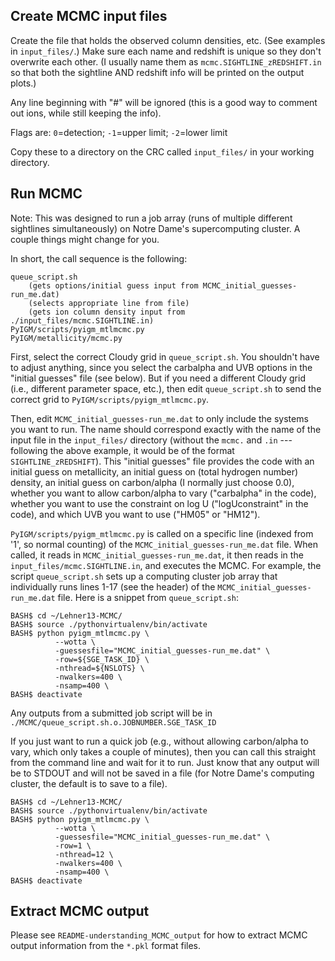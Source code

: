 ## Create MCMC input files

Create the file that holds the observed column densities, etc. (See examples in `input_files/`.) Make sure each name and redshift is unique so they don't overwrite each other. (I usually name them as `mcmc.SIGHTLINE_zREDSHIFT.in` so that both the sightline AND redshift info will be printed on the output plots.)

Any line beginning with "#" will be ignored (this is a good way to comment out ions, while still keeping the info).

Flags are: `0`=detection; `-1`=upper limit; `-2`=lower limit

Copy these to a directory on the CRC called `input_files/` in your working directory.



## Run MCMC

Note: This was designed to run a job array (runs of multiple different sightlines simultaneously) on Notre Dame's supercomputing cluster. A couple things might change for you.

In short, the call sequence is the following:

    queue_script.sh
        (gets options/initial guess input from MCMC_initial_guesses-run_me.dat)
        (selects appropriate line from file)
        (gets ion column density input from ./input_files/mcmc.SIGHTLINE.in)
    PyIGM/scripts/pyigm_mtlmcmc.py
    PyIGM/metallicity/mcmc.py


First, select the correct Cloudy grid in `queue_script.sh`. You shouldn't have to adjust anything, since you select the carbalpha and UVB options in the "initial guesses" file (see below). But if you need a different Cloudy grid (i.e., different parameter space, etc.), then edit `queue_script.sh` to send the correct grid to `PyIGM/scripts/pyigm_mtlmcmc.py`.

Then, edit `MCMC_initial_guesses-run_me.dat` to only include the systems you want to run. The name should correspond exactly with the name of the input file in the `input_files/` directory (without the `mcmc.` and `.in` --- following the above example, it would be of the format `SIGHTLINE_zREDSHIFT`). This "initial guesses" file provides the code with an initial guess on metallicity, an initial guess on (total hydrogen number) density, an initial guess on carbon/alpha (I normally just choose 0.0), whether you want to allow carbon/alpha to vary ("carbalpha" in the code), whether you want to use the constraint on log U ("logUconstraint" in the code), and which UVB you want to use ("HM05" or "HM12").

`PyIGM/scripts/pyigm_mtlmcmc.py` is called on a specific line (indexed from '1', so normal counting) of the `MCMC_initial_guesses-run_me.dat` file. When called, it reads in `MCMC_initial_guesses-run_me.dat`, it then reads in the `input_files/mcmc.SIGHTLINE.in`, and executes the MCMC. For example, the script `queue_script.sh` sets up a computing cluster job array that individually runs lines 1-17 (see the header) of the `MCMC_initial_guesses-run_me.dat` file. Here is a snippet from `queue_script.sh`:

    BASH$ cd ~/Lehner13-MCMC/
    BASH$ source ./pythonvirtualenv/bin/activate
    BASH$ python pyigm_mtlmcmc.py \
              --wotta \
              -guessesfile="MCMC_initial_guesses-run_me.dat" \
              -row=${SGE_TASK_ID} \
              -nthread=${NSLOTS} \
              -nwalkers=400 \
              -nsamp=400 \
    BASH$ deactivate

Any outputs from a submitted job script will be in `./MCMC/queue_script.sh.o.JOBNUMBER.SGE_TASK_ID`

If you just want to run a quick job (e.g., without allowing carbon/alpha to vary, which only takes a couple of minutes), then you can call this straight from the command line and wait for it to run. Just know that any output will be to STDOUT and will not be saved in a file (for Notre Dame's computing cluster, the default is to save to a file).

    BASH$ cd ~/Lehner13-MCMC/
    BASH$ source ./pythonvirtualenv/bin/activate
    BASH$ python pyigm_mtlmcmc.py \
              --wotta \
              -guessesfile="MCMC_initial_guesses-run_me.dat" \
              -row=1 \
              -nthread=12 \
              -nwalkers=400 \
              -nsamp=400 \
    BASH$ deactivate



## Extract MCMC output

Please see `README-understanding_MCMC_output` for how to extract MCMC output information from the `*.pkl` format files.



